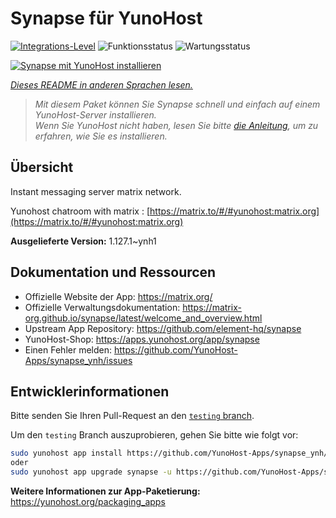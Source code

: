 <!--
N.B.: Diese README wurde automatisch von <https://github.com/YunoHost/apps/tree/master/tools/readme_generator> generiert.
Sie darf NICHT von Hand bearbeitet werden.
-->

# Synapse für YunoHost

[![Integrations-Level](https://apps.yunohost.org/badge/integration/synapse)](https://ci-apps.yunohost.org/ci/apps/synapse/)
![Funktionsstatus](https://apps.yunohost.org/badge/state/synapse)
![Wartungsstatus](https://apps.yunohost.org/badge/maintained/synapse)

[![Synapse mit YunoHost installieren](https://install-app.yunohost.org/install-with-yunohost.svg)](https://install-app.yunohost.org/?app=synapse)

*[Dieses README in anderen Sprachen lesen.](./ALL_README.md)*

> *Mit diesem Paket können Sie Synapse schnell und einfach auf einem YunoHost-Server installieren.*  
> *Wenn Sie YunoHost nicht haben, lesen Sie bitte [die Anleitung](https://yunohost.org/install), um zu erfahren, wie Sie es installieren.*

## Übersicht

Instant messaging server matrix network.

Yunohost chatroom with matrix : [https://matrix.to/#/#yunohost:matrix.org](https://matrix.to/#/#yunohost:matrix.org)


**Ausgelieferte Version:** 1.127.1~ynh1
## Dokumentation und Ressourcen

- Offizielle Website der App: <https://matrix.org/>
- Offizielle Verwaltungsdokumentation: <https://matrix-org.github.io/synapse/latest/welcome_and_overview.html>
- Upstream App Repository: <https://github.com/element-hq/synapse>
- YunoHost-Shop: <https://apps.yunohost.org/app/synapse>
- Einen Fehler melden: <https://github.com/YunoHost-Apps/synapse_ynh/issues>

## Entwicklerinformationen

Bitte senden Sie Ihren Pull-Request an den [`testing` branch](https://github.com/YunoHost-Apps/synapse_ynh/tree/testing).

Um den `testing` Branch auszuprobieren, gehen Sie bitte wie folgt vor:

```bash
sudo yunohost app install https://github.com/YunoHost-Apps/synapse_ynh/tree/testing --debug
oder
sudo yunohost app upgrade synapse -u https://github.com/YunoHost-Apps/synapse_ynh/tree/testing --debug
```

**Weitere Informationen zur App-Paketierung:** <https://yunohost.org/packaging_apps>
